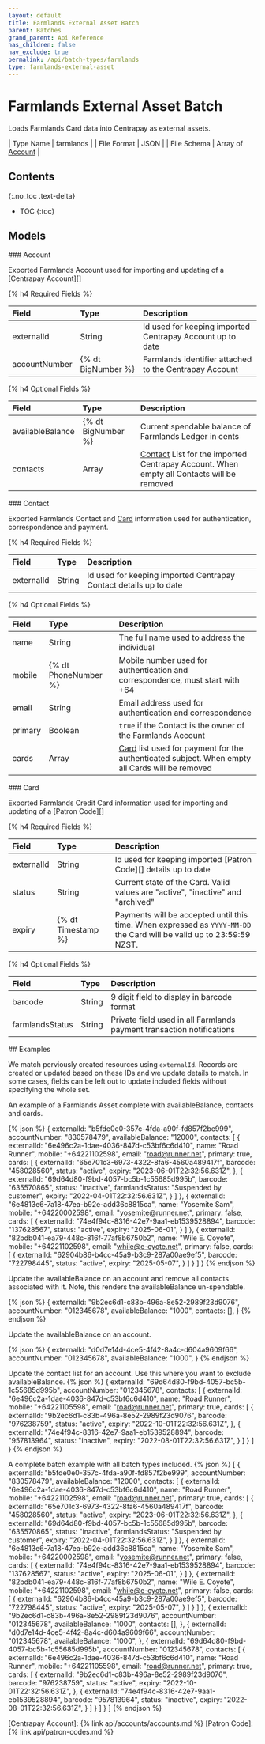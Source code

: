 ```yaml
---
layout: default
title: Farmlands External Asset Batch
parent: Batches
grand_parent: Api Reference
has_children: false
nav_exclude: true
permalink: /api/batch-types/farmlands
type: farmlands-external-asset
---
```


# Farmlands External Asset Batch

Loads Farmlands Card data into Centrapay as external assets.

| Type Name   | farmlands          |
| File Format | JSON               |
| File Schema | Array of [Account] |

## Contents
{:.no_toc .text-delta}

* TOC
{:toc}

## Models

<a name="account">
### Account

Exported Farmlands Account used for importing and updating of a [Centrapay Account][]


{% h4 Required Fields %}

|     Field     |        Type        |                        Description                        |
| :------------ | :----------------- | :-------------------------------------------------------- |
| externalId    | String             | Id used for keeping imported Centrapay Account up to date |
| accountNumber | {% dt BigNumber %} | Farmlands identifier attached to the Centrapay Account    |


{% h4 Optional Fields %}

|      Field       |        Type        |                                         Description                                          |
| :--------------- | :----------------- | :------------------------------------------------------------------------------------------- |
| availableBalance | {% dt BigNumber %} | Current spendable balance of Farmlands Ledger in cents                                       |
| contacts         | Array              | [Contact][] List for the imported Centrapay Account. When empty all Contacts will be removed |

<a name="contact">
### Contact

Exported Farmlands Contact and [Card][] information used for authentication, correspondence and payment.

{% h4 Required Fields %}

|   Field    |  Type  |                            Description                            |
| :--------- | :----- | :---------------------------------------------------------------- |
| externalId | String | Id used for keeping imported Centrapay Contact details up to date |


{% h4 Optional Fields %}

|  Field  |         Type         |                                            Description                                             |
| :------ | :------------------- | :------------------------------------------------------------------------------------------------- |
| name    | String               | The full name used to address the individual                                                       |
| mobile  | {% dt PhoneNumber %} | Mobile number used for authentication and correspondence, must start with +64                      |
| email   | String               | Email address used for authentication and correspondence                                           |
| primary | Boolean              | `true` if the Contact is the owner of the Farmlands Account                                        |
| cards   | Array                | [Card][] list used for payment for the authenticated subject. When empty all Cards will be removed |

<a name="card">
### Card

Exported Farmlands Credit Card information used for importing and updating of a [Patron Code][]

{% h4 Required Fields %}

|   Field    |        Type        |                                                      Description                                                      |
| :--------- | :----------------- | :-------------------------------------------------------------------------------------------------------------------- |
| externalId | String             | Id used for keeping imported [Patron Code][] details up to date                                                       |
| status     | String             | Current state of the Card. Valid values are "active", "inactive" and "archived"                                       |
| expiry     | {% dt Timestamp %} | Payments will be accepted until this time. When expressed as `YYYY-MM-DD` the Card will be valid up to 23:59:59 NZST. |

{% h4 Optional Fields %}

|      Field      |  Type  |                              Description                              |
| :-------------- | :----- | :-------------------------------------------------------------------- |
| barcode         | String | 9 digit field to display in barcode format                            |
| farmlandsStatus | String | Private field used in all Farmlands payment transaction notifications |


<a name="example">
## Examples

We match perviously created resources using `externalId`. Records are created or updated based on these IDs and we update details to match. In some cases, fields can be left out to update included fields without specifying the whole set.

An example of a Farmlands Asset complete with availableBalance, contacts and cards.

{% json %}
{
  externalId: "b5fde0e0-357c-4fda-a90f-fd857f2be999",
  accountNumber: "830578479",
  availableBalance: "12000",
  contacts: [
    {
      externalId: "6e496c2a-1dae-4036-847d-c53bf6c6d410",
      name: "Road Runner",
      mobile: "+64221102598",
      email: "road@runner.net",
      primary: true,
      cards: [
        {
          externalId: "65e701c3-6973-4322-8fa6-4560a489417f",
          barcode: "458028560",
          status: "active",
          expiry: "2023-06-01T22:32:56.631Z",
        },
        {
          externalId: "69d64d80-f9bd-4057-bc5b-1c55685d995b",
          barcode: "635570865",
          status: "inactive",
          farmlandsStatus: "Suspended by customer",
          expiry: "2022-04-01T22:32:56.631Z",
        }
      ]
    },
    {
      externalId: "6e4813e6-7a18-47ea-b92e-add36c8815ca",
      name: "Yosemite Sam",
      mobile: "+64220002598",
      email: "yosemite@runner.net",
      primary: false,
      cards: [
        {
          externalId: "74e4f94c-8316-42e7-9aa1-eb1539528894",
          barcode: "137628567",
          status: "active",
          expiry: "2025-06-01",
        }
      ]
    },
    {
      externalId: "82bdb041-ea79-448c-816f-77af8b6750b2",
      name: "Wile E. Coyote",
      mobile: "+64221102598",
      email: "while@e-cyote.net",
      primary: false,
      cards: [
        {
          externalId: "62904b86-b4cc-45a9-b3c9-287a00ae9ef5",
          barcode: "722798445",
          status: "active",
          expiry: "2025-05-07",
        }
      ]
    }
  ]
}
{% endjson %}

Update the availableBalance on an account and remove all contacts associated
with it. Note, this renders the availableBalance un-spendable.

{% json %}
{
  externalId: "9b2ec6d1-c83b-496a-8e52-2989f23d9076",
  accountNumber: "012345678",
  availableBalance: "1000",
  contacts: [],
}
{% endjson %}

Update the availableBalance on an account.

{% json %}
{
  externalId: "d0d7e14d-4ce5-4f42-8a4c-d604a9609f66",
  accountNumber: "012345678",
  availableBalance: "1000",
}
{% endjson %}

Update the contact list for an account. Use this where you want to exclude availableBalance.
{% json %}
{
  externalId: "69d64d80-f9bd-4057-bc5b-1c55685d995b",
  accountNumber: "012345678",
  contacts: [
    {
      externalId: "6e496c2a-1dae-4036-847d-c53bf6c6d410",
      name: "Road Runner",
      mobile: "+64221105598",
      email: "road@runner.net",
      primary: true,
      cards: [
        {
          externalId: "9b2ec6d1-c83b-496a-8e52-2989f23d9076",
          barcode: "976238759",
          status: "active",
          expiry: "2022-10-01T22:32:56.631Z",
        },
        {
          externalId: "74e4f94c-8316-42e7-9aa1-eb1539528894",
          barcode: "957813964",
          status: "inactive",
          expiry: "2022-08-01T22:32:56.631Z",
        }
      ]
    }
  ]
}
{% endjson %}

A complete batch example with all batch types included.
{% json %}
[
  {
    externalId: "b5fde0e0-357c-4fda-a90f-fd857f2be999",
    accountNumber: "830578479",
    availableBalance: "12000",
    contacts: [
      {
        externalId: "6e496c2a-1dae-4036-847d-c53bf6c6d410",
        name: "Road Runner",
        mobile: "+64221102598",
        email: "road@runner.net",
        primary: true,
        cards: [
          {
            externalId: "65e701c3-6973-4322-8fa6-4560a489417f",
            barcode: "458028560",
            status: "active",
            expiry: "2023-06-01T22:32:56.631Z",
          },
          {
            externalId: "69d64d80-f9bd-4057-bc5b-1c55685d995b",
            barcode: "635570865",
            status: "inactive",
            farmlandsStatus: "Suspended by customer",
            expiry: "2022-04-01T22:32:56.631Z",
          }
        ]
      },
      {
        externalId: "6e4813e6-7a18-47ea-b92e-add36c8815ca",
        name: "Yosemite Sam",
        mobile: "+64220002598",
        email: "yosemite@runner.net",
        primary: false,
        cards: [
          {
            externalId: "74e4f94c-8316-42e7-9aa1-eb1539528894",
            barcode: "137628567",
            status: "active",
            expiry: "2025-06-01",
          }
        ]
      },
      {
        externalId: "82bdb041-ea79-448c-816f-77af8b6750b2",
        name: "Wile E. Coyote",
        mobile: "+64221102598",
        email: "while@e-cyote.net",
        primary: false,
        cards: [
          {
            externalId: "62904b86-b4cc-45a9-b3c9-287a00ae9ef5",
            barcode: "722798445",
            status: "active",
            expiry: "2025-05-07",
          }
        ]
      }
    ]
  },
  {
    externalId: "9b2ec6d1-c83b-496a-8e52-2989f23d9076",
    accountNumber: "012345678",
    availableBalance: "1000",
		contacts: [],
  },
  {
    externalId: "d0d7e14d-4ce5-4f42-8a4c-d604a9609f66",
    accountNumber: "012345678",
    availableBalance: "1000",
  },
  {
    externalId: "69d64d80-f9bd-4057-bc5b-1c55685d995b",
    accountNumber: "012345678",
    contacts: [
      {
        externalId: "6e496c2a-1dae-4036-847d-c53bf6c6d410",
        name: "Road Runner",
        mobile: "+64221105598",
        email: "road@runner.net",
        primary: true,
        cards: [
          {
            externalId: "9b2ec6d1-c83b-496a-8e52-2989f23d9076",
            barcode: "976238759",
            status: "active",
            expiry: "2022-10-01T22:32:56.631Z",
          },
          {
            externalId: "74e4f94c-8316-42e7-9aa1-eb1539528894",
            barcode: "957813964",
            status: "inactive",
            expiry: "2022-08-01T22:32:56.631Z",
          }
        ]
      }
    ]
  }
]
{% endjson %}

[Account]: #account
[Contact]: #contact
[Card]: #card
[Centrapay Account]: {% link api/accounts/accounts.md %}
[Patron Code]: {% link api/patron-codes.md %}
